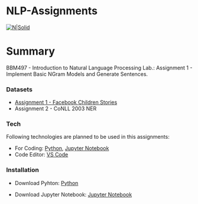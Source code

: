 # NLP-Assignments


[![N|Solid](https://cldup.com/dTxpPi9lDf.thumb.png)](https://nodesource.com/products/nsolid)

# Summary

BBM497 - Introduction to Natural Language Processing Lab.:
Assignment 1 - Implement Basic NGram Models and Generate Sentences.

### Datasets
* [Assignment 1 - Facebook Children Stories][ass1]
* Assignment 2 - CoNLL 2003 NER

### Tech

Following technologies are planned to be used in this assignments:

* For Coding: [Python][Python], [Jupyter Notebook][Jupyter]
* Code Editor: [VS Code][vscode]

### Installation

* Download Pyhton: [Python][pythonDown]
* Download Jupyter Notebook: [Jupyter Notebook][jupyterDown]

   [dill]: <https://github.com/BeratKARATAS53/Pet-Adoption-Project>
   [vscode]: <https://code.visualstudio.com/>
   [python]: <https://www.python.org/>
   [jupyter]: <https://jupyter.org/>
   [pythonDown]: <https://www.python.org/downloads/>
   [jupyterDown]: <https://jupyter.org/install.html>
   [github]: <https://github.com/>
   
   [ass1]: <https://venturebeat.com/2016/02/18/facebook-releases-1-6gb-data-set-of-childrens-stories-for-training-its-ai/>
